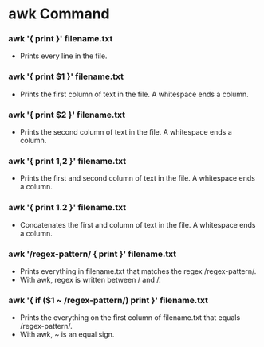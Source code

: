 # awk Command

### awk '{ print }' filename.txt
* Prints every line in the file. 

### awk '{ print $1 }' filename.txt
* Prints the first column of text in the file. A whitespace ends a column.

### awk '{ print $2 }' filename.txt
* Prints the second column of text in the file. A whitespace ends a column.

### awk '{ print $1,$2 }' filename.txt
* Prints the first and second column of text in the file. A whitespace ends a column.

### awk '{ print $1.$2 }' filename.txt
* Concatenates the first and column of text in the file. A whitespace ends a column.

### awk '/regex-pattern/ { print }' filename.txt
* Prints everything in filename.txt that matches the regex /regex-pattern/.
* With awk, regex is written between / and /.

### awk '{ if ($1 ~ /regex-pattern/) print }' filename.txt
* Prints the everything on the first column of filename.txt that equals /regex-pattern/.
* With awk, ~ is an equal sign. 
